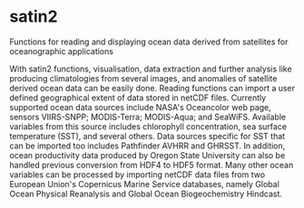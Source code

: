 # satin2
Functions for reading and displaying ocean data derived from satellites for oceanographic applications

With satin2 functions, visualisation, data extraction and further analysis like producing climatologies from several images, and anomalies of satellite derived ocean data can be easily done.  Reading functions can import a user defined geographical extent of data stored in netCDF files.  Currently supported ocean data sources include NASA's Oceancolor web page, sensors VIIRS-SNPP; MODIS-Terra; MODIS-Aqua; and SeaWiFS.  Available variables from this source includes chlorophyll concentration, sea surface temperature (SST), and several others.  Data sources specific for SST that can be imported too includes Pathfinder AVHRR and GHRSST.  In addition, ocean productivity data produced by Oregon State University can also be handled previous conversion from HDF4 to HDF5 format.  Many other ocean variables can be processed by importing netCDF data files from two European Union's Copernicus Marine Service databases, namely Global Ocean Physical Reanalysis and Global Ocean Biogeochemistry Hindcast.
